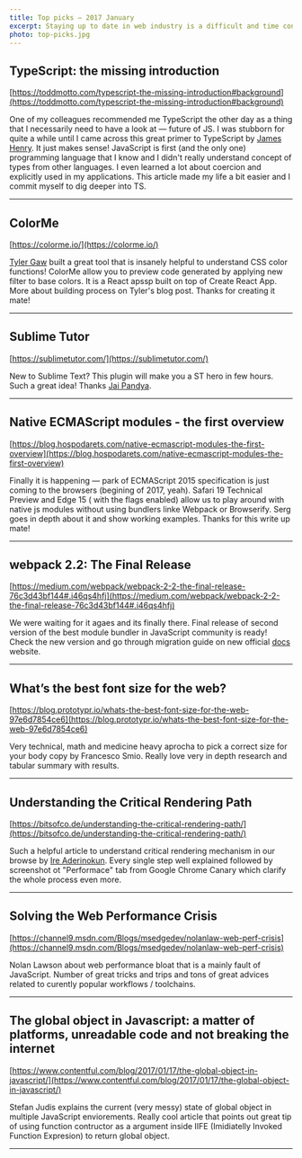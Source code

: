 ```yaml
---
title: Top picks — 2017 January
excerpt: Staying up to date in web industry is a difficult and time consuming task. I would like to share with you my top finds from the past month.
photo: top-picks.jpg
---
```


## TypeScript: the missing introduction

[https://toddmotto.com/typescript-the-missing-introduction#background](https://toddmotto.com/typescript-the-missing-introduction#background)

One of my colleagues recommended me TypeScript the other day as a thing that I necessarily need to have a look at — future of JS. I was stubborn for quite a while until I came across this great primer to TypeScript by [James Henry](https://twitter.com/MrJamesHenry). It just makes sense! JavaScript is first (and the only one) programming language that I know and I didn't really understand concept of types from other languages. I even learned a lot about coercion and explicitly used in my applications. This article made my life a bit easier and I commit myself to dig deeper into TS.

- - -

## ColorMe

[https://colorme.io/](https://colorme.io/)

[Tyler Gaw](https://twitter.com/tylergaw) built a great tool that is insanely helpful to understand CSS color functions! ColorMe allow you to preview code generated by applying new filter to base colors. It is a React apssp built on top of Create React App. More about building process on Tyler's blog post. Thanks for creating it mate!

- - -

## Sublime Tutor

[https://sublimetutor.com/](https://sublimetutor.com/)

New to Sublime Text? This plugin will make you a ST hero in few hours. Such a great idea! Thanks [Jai Pandya](https://twitter.com/jaipandya).

- - -

## Native ECMAScript modules - the first overview

[https://blog.hospodarets.com/native-ecmascript-modules-the-first-overview](https://blog.hospodarets.com/native-ecmascript-modules-the-first-overview)

Finally it is happening — park of ECMAScript 2015 specification is just coming to the browsers (begining of 2017, yeah). Safari 19 Technical Preview and Edge 15 ( with the flags enabled) allow us to play around with native js modules without using bundlers linke Webpack or Browserify. Serg goes in depth about it and show working examples. Thanks for this write up mate!

- - -

## webpack 2.2: The Final Release

[https://medium.com/webpack/webpack-2-2-the-final-release-76c3d43bf144#.i46qs4hfj](https://medium.com/webpack/webpack-2-2-the-final-release-76c3d43bf144#.i46qs4hfj)

We were waiting for it agaes and its finally there. Final release of second version of the best module bundler in JavaScript community is ready! Check the new version and go through migration guide on new official [docs](https://webpack.js.org/) website.

- - -

## What’s the best font size for the web?

[https://blog.prototypr.io/whats-the-best-font-size-for-the-web-97e6d7854ce6](https://blog.prototypr.io/whats-the-best-font-size-for-the-web-97e6d7854ce6)

Very technical, math and medicine heavy aprocha to pick a correct size for your body copy by Francesco Smio. Really love very in depth research and tabular summary with results.

- - -

## Understanding the Critical Rendering Path

[https://bitsofco.de/understanding-the-critical-rendering-path/](https://bitsofco.de/understanding-the-critical-rendering-path/)

Such a helpful article to understand critical rendering mechanism in our browse by [Ire Aderinokun](https://twitter.com/ireaderinokun). Every single step well explained followed by screenshot ot "Performace" tab from Google Chrome Canary which clarify the whole process even more.

- - -

## Solving the Web Performance Crisis

[https://channel9.msdn.com/Blogs/msedgedev/nolanlaw-web-perf-crisis](https://channel9.msdn.com/Blogs/msedgedev/nolanlaw-web-perf-crisis)

Nolan Lawson about web performance bloat that is a mainly fault of JavaScript. Number of great tricks and trips and tons of great advices related to curently popular workflows / toolchains.

- - -

## The global object in Javascript: a matter of platforms, unreadable code and not breaking the internet

[https://www.contentful.com/blog/2017/01/17/the-global-object-in-javascript/](https://www.contentful.com/blog/2017/01/17/the-global-object-in-javascript/)

Stefan Judis explains the current (very messy) state of global object in multiple JavaScript enviorements. Really cool article that points out great tip of using function contructor as a argument inside IIFE (Imidiatelly Invoked Function Expresion) to return global object.

- - -

##

